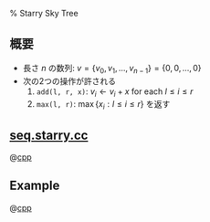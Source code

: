 % Starry Sky Tree

## 概要

- 長さ $n$ の数列: $v = \{ v_0, v_1, \ldots, v_{n-1} \} = \{0,0,\ldots,0\}$
- 次の2つの操作が許される
    1.  `add(l, r, x)`: $v_i \leftarrow v_i + x$ for each $l \leq i \leq r$
    1.  `max(l, r)`: $\max \{ x_i : l \leq i \leq r \}$ を返す

## [seq.starry.cc](seq.starry.cc)

@[cpp](seq.starry.cc)

## Example

@[cpp](seq.starry.ex.cc)
